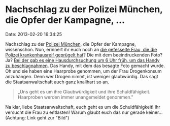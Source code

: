 Nachschlag zu der Polizei München, die Opfer der Kampagne, \...
===============================================================

Date: 2013-02-20 16:34:25

Nachschlag zu der [Polizei München](http://blog.fefe.de/?ts=afda6208),
die Opfer der Kampagne, wissenschon. Nun, erinnert ihr euch noch an [die
gefesselte Frau, die die Polizei krankenhausreif geprügelt
hat](http://blog.fefe.de/?ts=afefe6ed)? Die mit dem beeindruckenden
Foto? Ja? [Bei der gab es eine Hausdurchsuchung um 6 Uhr früh, um das
Handy zu
beschlagnahmen](http://www.bild.de/regional/muenchen/razzia/pruegel-opfer-iris-k-polizei-stuermt-wohnung-28550742.bild.html).
Das Handy, mit dem das besagte Foto gemacht wurde. Oh und sie haben eine
Haarprobe genommen, um der Frau Drogenkonsum anzuhängen. Denn wer Drogen
nimmt, ist weniger glaubwürdig. Das sagt die Staatsanwaltschaft auch
ganz knallhart so an.

> „Uns geht es um ihre Glaubwürdigkeit und ihre Schuldfähigkeit.
> Haarproben werden immer unangemeldet genommen."

Na klar, liebe Staatsanwaltschaft, euch geht es um die Schuldfähigkeit!
Ihr versucht die Frau zu entlasten! Warum glaubt euch das nur gerade
keiner\... (Achtung: Link geht zur \"Bild\")

